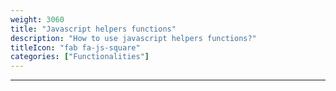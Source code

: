 ```yaml
---
weight: 3060
title: "Javascript helpers functions"
description: "How to use javascript helpers functions?"
titleIcon: "fab fa-js-square"
categories: ["Functionalities"]
---
```


---
